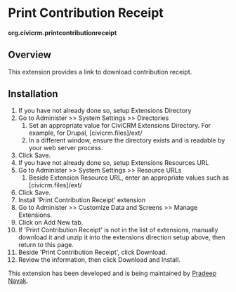 # Print Contribution Receipt

#### org.civicrm.printcontributionreceipt

## Overview

This extension provides a link to download contribution receipt.

## Installation

1. If you have not already done so, setup Extensions Directory
  1. Go to Administer >> System Settings >> Directories
      1. Set an appropriate value for CiviCRM Extensions Directory. For example, for Drupal, [civicrm.files]/ext/
      1. In a different window, ensure the directory exists and is readable by your web server process.
  1. Click Save.
1. If you have not already done so, setup Extensions Resources URL
  1. Go to Administer >> System Settings >> Resource URLs
      1. Beside Extension Resource URL, enter an appropriate values such as [civicrm.files]/ext/
  1. Click Save.
1. Install 'Print Contribution Receipt' extension
  1. Go to Administer >> Customize Data and Screens >> Manage Extensions.
  1. Click on Add New tab.
  1. If 'Print Contribution Receipt' is not in the list of extensions, manually download it and unzip it into the extensions direction setup above, then return to this page.
  1. Beside 'Print Contribution Receipt', click Download.
  1. Review the information, then click Download and Install.

This extension has been developed and is being maintained by [Pradeep Nayak](https://github.com/pradpnayak/).
